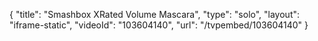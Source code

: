 {
    "title": "Smashbox XRated Volume Mascara",
    "type": "solo",
    "layout": "iframe-static",
    "videoId": "103604140",
    "url": "\/tvpembed\/103604140"
}